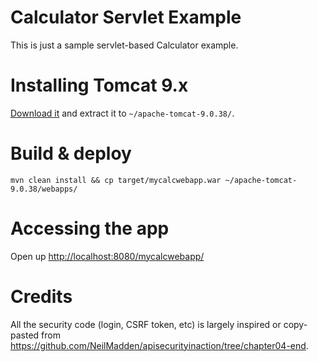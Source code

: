 Calculator Servlet Example
===

This is just a sample servlet-based Calculator example.

Installing Tomcat 9.x
===

[Download it](https://downloads.apache.org/tomcat/tomcat-9/v9.0.38/bin/apache-tomcat-9.0.38.zip)
and extract it to `~/apache-tomcat-9.0.38/`.


Build & deploy
===

    mvn clean install && cp target/mycalcwebapp.war ~/apache-tomcat-9.0.38/webapps/
    
Accessing the app
===

Open up <http://localhost:8080/mycalcwebapp/>

Credits
===
All the security code (login, CSRF token, etc) is largely inspired or copy-pasted from https://github.com/NeilMadden/apisecurityinaction/tree/chapter04-end.
